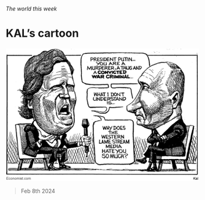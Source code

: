 ###### The world this week

# KAL’s cartoon 

#####  

![image](images/20240210_WWD000.png) 

> Feb 8th 2024 







